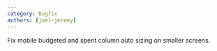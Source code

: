 ```yaml
---
category: Bugfix
authors: [joel-jeremy]
---
```


Fix mobile budgeted and spent column auto sizing on smaller screens.
